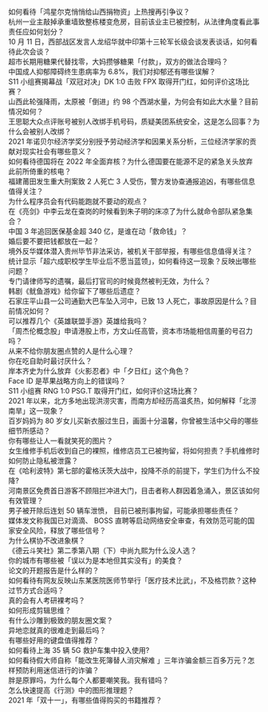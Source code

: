 如何看待「鸿星尔克悄悄给山西捐物资」上热搜再引争议？  
杭州一业主敲掉承重墙致整栋楼变危房，目前该业主已被控制，从法律角度看此事责任应如何划分？  
10 月 11 日，西部战区发言人龙绍华就中印第十三轮军长级会谈发表谈话，如何看待此次会谈？  
超市长期用糖果代替找零，大妈攒够糖果「付款」，双方的做法合理吗？  
中国成人抑郁障碍终生患病率为 6.8%，我们对抑郁还有哪些误解？  
S11 小组赛揭幕战「双冠对决」DK 1:0 击败 FPX 取得开门红，如何评价这场比赛？  
山西此轮强降雨，太原被「倒进」约 98 个西湖水量，为何会有如此大水量？目前情况如何？  
王思聪大众点评账号被别人改绑手机号码，质疑美团系统安全，这是怎么回事？为什么会被别人改绑？  
2021 年诺贝尔经济学奖分别授予劳动经济学和因果关系分析，三位经济学家的贡献对现实社会有哪些意义？  
如何看待德国将在 2022 年全面弃核？为什么德国要在能源不足的紧急关头放弃此前所倚重的核电？  
福建莆田发生重大刑案致 2 人死亡 3 人受伤，警方发协查通报追凶，有哪些信息值得关注？  
为什么程序员会有代码能跑就不要动的观点？  
在《亮剑》中李云龙在查岗的时候看到朱子明的床凉了为什么就命令部队紧急集合？  
中国 3 年追回医保基金超 340 亿，是谁在动「救命钱」？  
婚后要不要把钱都放在一起？  
境外反华媒体潜入贵州毕节非法采访，被机关干部举报，有哪些信息值得关注？  
统计显示「超六成职校学生毕业后不愿当蓝领」，如何看待这一现象？反映出哪些问题？  
专门请律师写的遗嘱，最后打官司的时候竟然被判无效，为什么？  
韩剧《鱿鱼游戏》给你留下了哪些后遗症？  
石家庄平山县一公司通勤大巴车坠入河中，已致 13 人死亡，事故原因是什么？目前情况如何？  
可以推荐几个《英雄联盟手游》英雄给我吗？  
「周杰伦概念股」申请港股上市，方文山任高管，资本市场能相信周董的号召力吗？  
从来不给你朋友圈点赞的人是什么心理？  
你在吃自助时最讨厌什么？  
岸本齐史为什么放弃《火影忍者》中「夕日红」这个角色？  
Face ID 是苹果战略方向上的错误吗？  
S11 小组赛 RNG 1:0 PSG.T 取得开门红，如何评价这场比赛？  
2021 年以来，北方多地出现洪涝灾害，而南方却经历高温炙热，如何解释「北涝南旱」这一现象？  
百岁妈妈为 80 岁女儿买新衣服过生日，画面十分温馨，你曾被生活中父母的哪些细节所感动？  
你有哪些让人一看就笑死的图片？  
女生维修手机后收到自己的裸照，维修店员工已被拘留，将如何担责？手机维修时如何防止隐私被泄露？  
在《哈利波特》第七部的霍格沃茨大战中，投降不杀的前提下，学生们为什么不投降?  
河南景区免费首日游客不顾阻拦冲进大门，目击者称人群因着急涌入，景区该如何有效管理？  
男子被开除后连划 50 辆车泄愤， 目前已被刑事拘留，可能承担哪些责任？  
媒体发文称我国已对滴滴、 BOSS 直聘等启动网络安全审查，有效防范可能的国家安全风险，释放了哪些信号？  
为什么棋协不改进象棋？  
《德云斗笑社》第二季第八期（下）中尚九熙为什么没人选？  
你的城市有哪些被「误以为是本地但其实没有」的美食？  
论文的开题报告是什么样的？  
如何看待有网友反映山东某医院医师节举行「医疗技术比武」，不及格罚款？这种过节方式合适吗？  
真的会有人考研裸考吗？  
如何形成剪辑思维？  
有什么沙雕到极致的朋友圈文案？  
异地恋就真的很难走到最后吗？  
有哪些好用的键盘值得推荐？  
如何看待上海 35 辆 5G 救护车集中投入使用?  
如何看待假大师自称「能改生死簿替人消灾解难 」三年诈骗金额三百多万元？怎样预防利用迷信进行的诈骗？  
胖是原罪吗，为什么每个人都要嘲笑我。我有错吗？  
怎么快速提高《行测》中的图形推理题？  
2021 年「双十一」，有哪些值得购买的书籍推荐？  
